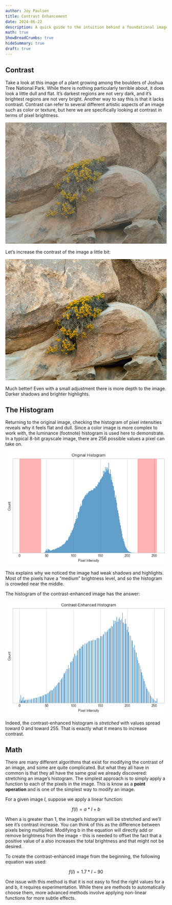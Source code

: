 ```yaml
---
author: Joy Paulsen
title: Contrast Enhancement
date: 2024-06-22
description: A quick guide to the intuition behind a foundational image enhancement task
math: true
ShowBreadCrumbs: true
hideSummary: true
draft: true
---
```


## Contrast

Take a look at this image of a plant growing among the boulders of Joshua Tree National Park. While there is nothing particularly terrible about, it does look a little dull and flat. It’s darkest regions are not very dark, and it’s brightest regions are not very bright. Another way to say this is that it lacks contrast. Contrast can refer to several different artistic aspects of an image such as color or texture, but here we are specifically looking at contrast in terms of pixel brightness.

![A grayscale test image](./images/original.jpg#center "A grayscale test image")

Let’s increase the contrast of the image a little bit:

![A grayscale test image](./images/contrast_enhanced.jpg#center "A grayscale test image")

Much better! Even with a small adjustment there is more depth to the image. Darker shadows and brighter highlights.

## The Histogram

Returning to the original image, checking the histogram of pixel intensities reveals why it feels flat and dull. Since a color image is more complex to work with, the luminance (footnote) histogram is used here to demonstrate. In a typical 8-bit grayscale image, there are 256 possible values a pixel can take on.

![A grayscale test image](./images/original_histogram.png#center "A grayscale test image")

This explains why we noticed the image had weak shadows and highlights. Most of the pixels have a “medium” brightness level, and so the histogram is crowded near the middle.

The histogram of the contrast-enhanced image has the answer:

![A grayscale test image](./images/contrast_enhanced_histogram.png#center "A grayscale test image")

Indeed, the contrast-enhanced histogram is *stretched* with values spread toward 0 and toward 255. That is exactly what it means to increase contrast.

## Math

There are many different algorithms that exist for modifying the contrast of an image, and some are quite complicated. But what they all have in common is that they all have the same goal we already discovered: stretching an image’s histogram. The simplest approach is to simply apply a function to each of the pixels in the image. This is know as a **point operation** and is one of the simplest way to modify an image.

For a given image $I$, suppose we apply a linear function:

$$
f(I) = a * I + b
$$

When a is greater than 1, the image’s histogram will be stretched and we’ll see it’s contrast increase. You can think of this as the difference between pixels being multiplied. Modifying b in the equation will directly add or remove brightness from the image - this is needed to offset the fact that a positive value of a also increases the total brightness and that might not be desired.

To create the contrast-enhanced image from the beginning, the following equation was used:

$$
f(I) = 1.7 * I -90
$$

One issue with this method is that it is not easy to find the right values for a and b, it requires experimentation. While there are methods to automatically choose them, more advanced methods involve applying non-linear functions for more subtle effects.


